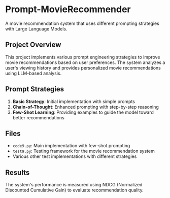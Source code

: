 # Prompt-MovieRecommender

A movie recommendation system that uses different prompting strategies with Large Language Models.

## Project Overview

This project implements various prompt engineering strategies to improve movie recommendations based on user preferences. The system analyzes a user's viewing history and provides personalized movie recommendations using LLM-based analysis.

## Prompt Strategies

1. **Basic Strategy**: Initial implementation with simple prompts
2. **Chain-of-Thought**: Enhanced prompting with step-by-step reasoning
3. **Few-Shot Learning**: Providing examples to guide the model toward better recommendations

## Files

- `code9.py`: Main implementation with few-shot prompting
- `test9.py`: Testing framework for the movie recommendation system
- Various other test implementations with different strategies

## Results

The system's performance is measured using NDCG (Normalized Discounted Cumulative Gain) to evaluate recommendation quality.
